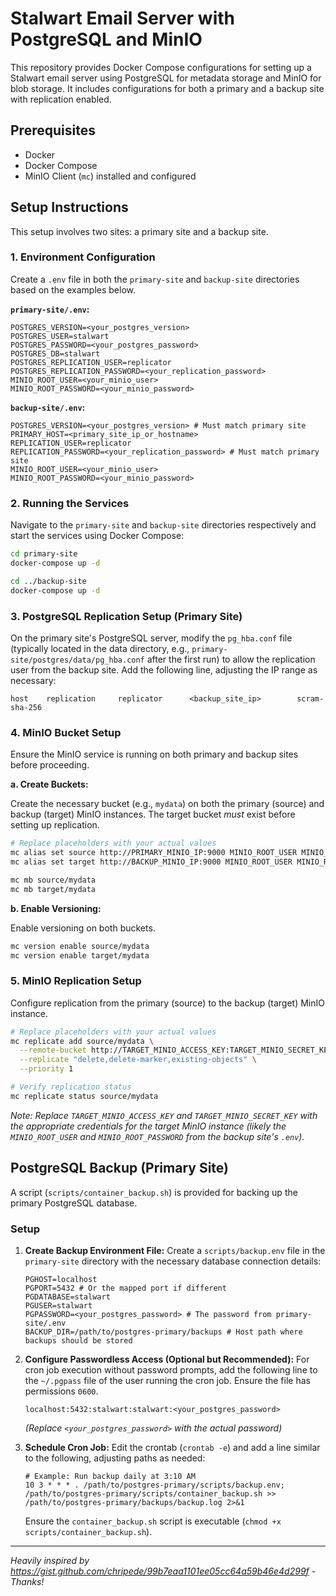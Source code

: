 # Stalwart Email Server with PostgreSQL and MinIO

This repository provides Docker Compose configurations for setting up a Stalwart email server using PostgreSQL for metadata storage and MinIO for blob storage. It includes configurations for both a primary and a backup site with replication enabled.

## Prerequisites

*   Docker
*   Docker Compose
*   MinIO Client (`mc`) installed and configured

## Setup Instructions

This setup involves two sites: a primary site and a backup site.

### 1. Environment Configuration

Create a `.env` file in both the `primary-site` and `backup-site` directories based on the examples below.

**`primary-site/.env`:**

```env
POSTGRES_VERSION=<your_postgres_version>
POSTGRES_USER=stalwart
POSTGRES_PASSWORD=<your_postgres_password>
POSTGRES_DB=stalwart
POSTGRES_REPLICATION_USER=replicator
POSTGRES_REPLICATION_PASSWORD=<your_replication_password>
MINIO_ROOT_USER=<your_minio_user>
MINIO_ROOT_PASSWORD=<your_minio_password>
```

**`backup-site/.env`:**

```env
POSTGRES_VERSION=<your_postgres_version> # Must match primary site
PRIMARY_HOST=<primary_site_ip_or_hostname>
REPLICATION_USER=replicator
REPLICATION_PASSWORD=<your_replication_password> # Must match primary site
MINIO_ROOT_USER=<your_minio_user>
MINIO_ROOT_PASSWORD=<your_minio_password>
```

### 2. Running the Services

Navigate to the `primary-site` and `backup-site` directories respectively and start the services using Docker Compose:

```bash
cd primary-site
docker-compose up -d

cd ../backup-site
docker-compose up -d
```

### 3. PostgreSQL Replication Setup (Primary Site)

On the primary site's PostgreSQL server, modify the `pg_hba.conf` file (typically located in the data directory, e.g., `primary-site/postgres/data/pg_hba.conf` after the first run) to allow the replication user from the backup site. Add the following line, adjusting the IP range as necessary:

```
host    replication     replicator      <backup_site_ip>        scram-sha-256
```

### 4. MinIO Bucket Setup

Ensure the MinIO service is running on both primary and backup sites before proceeding.

**a. Create Buckets:**

Create the necessary bucket (e.g., `mydata`) on both the primary (source) and backup (target) MinIO instances. The target bucket *must* exist before setting up replication.

```bash
# Replace placeholders with your actual values
mc alias set source http://PRIMARY_MINIO_IP:9000 MINIO_ROOT_USER MINIO_ROOT_PASSWORD --api s3v4
mc alias set target http://BACKUP_MINIO_IP:9000 MINIO_ROOT_USER MINIO_ROOT_PASSWORD --api s3v4

mc mb source/mydata
mc mb target/mydata
```

**b. Enable Versioning:**

Enable versioning on both buckets.

```bash
mc version enable source/mydata
mc version enable target/mydata
```

### 5. MinIO Replication Setup

Configure replication from the primary (source) to the backup (target) MinIO instance.

```bash
# Replace placeholders with your actual values
mc replicate add source/mydata \
  --remote-bucket http://TARGET_MINIO_ACCESS_KEY:TARGET_MINIO_SECRET_KEY@BACKUP_MINIO_IP:9000/mydata \
  --replicate "delete,delete-marker,existing-objects" \
  --priority 1

# Verify replication status
mc replicate status source/mydata
```

*Note: Replace `TARGET_MINIO_ACCESS_KEY` and `TARGET_MINIO_SECRET_KEY` with the appropriate credentials for the target MinIO instance (likely the `MINIO_ROOT_USER` and `MINIO_ROOT_PASSWORD` from the backup site's `.env`).*

## PostgreSQL Backup (Primary Site)

A script (`scripts/container_backup.sh`) is provided for backing up the primary PostgreSQL database.

### Setup

1.  **Create Backup Environment File:**
    Create a `scripts/backup.env` file in the `primary-site` directory with the necessary database connection details:
    ```env
    PGHOST=localhost
    PGPORT=5432 # Or the mapped port if different
    PGDATABASE=stalwart
    PGUSER=stalwart
    PGPASSWORD=<your_postgres_password> # The password from primary-site/.env
    BACKUP_DIR=/path/to/postgres-primary/backups # Host path where backups should be stored
    ```

2.  **Configure Passwordless Access (Optional but Recommended):**
    For cron job execution without password prompts, add the following line to the `~/.pgpass` file of the user running the cron job. Ensure the file has permissions `0600`.
    ```
    localhost:5432:stalwart:stalwart:<your_postgres_password>
    ```
    *(Replace `<your_postgres_password>` with the actual password)*

3.  **Schedule Cron Job:**
    Edit the crontab (`crontab -e`) and add a line similar to the following, adjusting paths as needed:
    ```crontab
    # Example: Run backup daily at 3:10 AM
    10 3 * * * . /path/to/postgres-primary/scripts/backup.env; /path/to/postgres-primary/scripts/container_backup.sh >> /path/to/postgres-primary/backups/backup.log 2>&1
    ```
    Ensure the `container_backup.sh` script is executable (`chmod +x scripts/container_backup.sh`).

---
*Heavily inspired by https://gist.github.com/chripede/99b7eaa1101ee05cc64a59b46e4d299f - Thanks!* 

